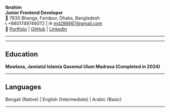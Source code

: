 **Ibrahim**\
**Junior Frontend Developer**\
📍 7830 Bhanga, Faridpur, Dhaka, Bangladesh\
📞 +8801749746072 | ✉ [md286667@gmail.com](mailto:md286667@gmail.com)\
🔗 [Portfolio](#) | [GitHub](https://github.com/mahimDev) | [LinkedIn](#)

---

<!--
## **Career Objective**

Frontend Developer skilled in **React.js, JavaScript, and Tailwind CSS**. Currently expanding expertise in **Next.js, MongoDB, and backend development** to transition into a **Full Stack Developer**. Passionate about building user-friendly and scalable web applications. -->

---

<!--
## **Skills**

**Frontend:** React.js, JavaScript, Next.js, HTML, CSS, Tailwind CSS\
**Backend (Learning):** Node.js, Express.js, MongoDB, Firebase\
**Tools:** Git, GitHub, VS Code, NPM, Figma, Canva\
**Soft Skills:** Problem-solving, Teamwork, Time management, Fast learner -->

<!-- ---

## **Projects**

### **1. Global Gate**

**Overview:** A visa application tracking system that provides country-based visa information.\
🔗 [Live Project](https://global-gate-b17fa.web.app/) | [Client GitHub](https://github.com/mahimDev/global-gate-client) | [Server GitHub](#)\
**Major Features:**

- Visa application tracking system
- Country-based visa info
- Secure user authentication -->
<!--
### **2. HavenHub**

**Overview:** A hotel booking platform with role-based user authentication and payment integration.\
🔗 [Live Project](https://havenhub-6c2d4.web.app/) | [Client GitHub](#) | [Server GitHub](#)\
**Major Features:**

- Hotel search & booking
- Role-based user authentication
- Payment integration -->

<!-- ### **3. ScholarEase (Scholarship Management System)**

**Overview:** A portal for students to apply for scholarships with an admin dashboard for reviews.\
🔗 [Live Project](https://scholar-ease-c79fe.web.app/) | [Client GitHub](#) | [Server GitHub](#)\
**Major Features:**

- Scholarship application portal
- Admin dashboard for review
- Automated email notifications

--- -->

## **Education**

**Mawlana, Jamiatul Islamia Qasemul Ulum Madrasa (Completed in 2024)**

---

## **Languages**

Bengali (Native) | English (Intermediate) | Arabic (Basic)

---
